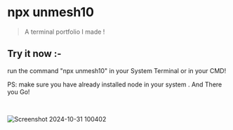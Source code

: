 # npx unmesh10
    
> A terminal portfolio I made !

## Try it now :-

run the command "npx unmesh10" in your System Terminal or in your CMD!
<p>
PS: make sure you have already installed node in your system .
And There you Go! 
</p>
<br>

![Screenshot 2024-10-31 100402](https://github.com/user-attachments/assets/03c5e248-4361-4ec9-82cf-d9e99e5db14a)
</br>
